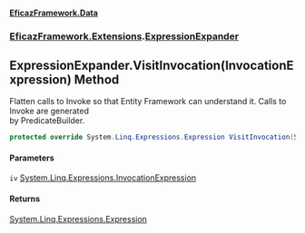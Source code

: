 #### [EficazFramework.Data](EficazFrameworkData.md 'EficazFramework Data')
### [EficazFramework.Extensions](EficazFrameworkData.md#EficazFramework_Extensions 'EficazFramework.Extensions').[ExpressionExpander](ExpressionExpander.md 'EficazFramework.Extensions.ExpressionExpander')
## ExpressionExpander.VisitInvocation(InvocationExpression) Method
Flatten calls to Invoke so that Entity Framework can understand it. Calls to Invoke are generated  
by PredicateBuilder.  
```csharp
protected override System.Linq.Expressions.Expression VisitInvocation(System.Linq.Expressions.InvocationExpression iv);
```
#### Parameters
<a name='EficazFramework_Extensions_ExpressionExpander_VisitInvocation(System_Linq_Expressions_InvocationExpression)_iv'></a>
`iv` [System.Linq.Expressions.InvocationExpression](https://docs.microsoft.com/en-us/dotnet/api/System.Linq.Expressions.InvocationExpression 'System.Linq.Expressions.InvocationExpression')  
  
#### Returns
[System.Linq.Expressions.Expression](https://docs.microsoft.com/en-us/dotnet/api/System.Linq.Expressions.Expression 'System.Linq.Expressions.Expression')  
